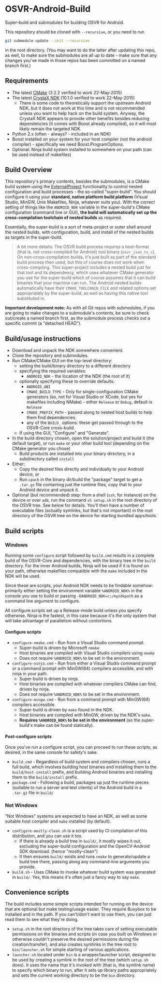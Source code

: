 # OSVR-Android-Build
Super-build and submodules for building OSVR for Android.

This repository should be cloned with `--recursive`, or you need to run

```sh
git submodule update --init --recursive
```

in the root directory. (You may want to do the latter after updating this repo, as well, to make sure the submodules are all up to date - make sure that any changes you've made in those repos has been committed on a named branch first.)

## Requirements
- The latest [CMake][] (3.2.2 verified to work 22-May-2015)
- The latest [CrystaX NDK][] (10.1.0 verified to work 22-May-2015)
  - There is some code to theoretically support the upstream Android NDK, but it does not work at this time and is not recommended unless you want to help hack on the build system. Anyway, the CrystaX NDK appears to provide other benefits besides reducing dependencies (it comes with Boost already compiled), so it will most likely remain the targeted NDK.
- Python 2.x (often - always? - included in an NDK)
- Boost installed on your system for your host compiler (not the android compiler) - specifically we need Boost.ProgramOptions.
- Optional: Ninja build system installed to somewhere on your path (can be used instead of makefiles)

[CMake]: http://cmake.org
[CrystaX NDK]: https://www.crystax.net/android/ndk

## Build Overview
This repository's primary contents, besides the submodules, is a CMake build system using the [ExternalProject][] functionality to control nested configuration and build processes - the so-called "super-build". You should configure it using your **standard, native platform build platform** (Visual Studio, MinGW, Unix Makefiles, Ninja, whatever suits you). With the correct setting of things like the `ANDROID_NDK` variable in the super-build's CMake configuration (command line or GUI), **the build will automatically set up the cross-compilation toolchain of nested builds** as required.

Essentially, the super-build is a sort of meta-project or outer shell around the nested builds, with configuration, build, and install of the nested builds as targets in the super-build.

> A bit more details: The OSVR build process requires a host-format (that is, not cross-compiled for Android) tool binary (`osvr_json_to_c`). On non-cross-compilation builds, it's just built as part of the standard build process then used, but this of course does not work when cross-compiling. This super-project includes a nested build just for that tool and its dependency, which uses whatever CMake generator you use for the super-build which of course assumes that it can build binaries that your machine can run. The Android nested builds automatically have their `CMAKE_TOOLCHAIN_FILE` and related options set appropriately by the super-build, as well as having this native tool substituted in.

**Important development note:** As with all Git repos with submodules, if you are going to make changes to a submodule's contents, be sure to check out/create a named branch first, as the submodule process checks out a specific commit (a "detached HEAD").

[ExternalProject]: http://www.cmake.org/cmake/help/v3.0/module/ExternalProject.html


## Build/usage instructions
- Download and unpack the NDK somewhere convenient.
- Clone the repository and submodules.
- Run CMake/CMake GUI on the top-level directory:
  - setting the build/binary directory to a different directory
  - specifying the required variables:
    - `ANDROID_NDK` - the location of the NDK (the root of it)
  - optionally specifying these to override defaults:
    - `ANDROID_ABI`
    - `CMAKE_BUILD_TYPE` - Only for single-configuration CMake generators (so, not for Visual Studio or XCode, but yes for makefiles including NMake) - either `Release` or `Debug`, default is `Release`
    - `CMAKE_PREFIX_PATH` - passed along to nested host builds to help them find dependencies.
    - any of the `BUILD_` options: these get passed through to the OSVR-Core cross-build.
  - If using the GUI, "Configure" and "Generate".
- In the build directory chosen, open the solution/project and build it (the default target), or run `make` or your other build tool (depending on the CMake generator you chose)
  - Build products are installed into your binary directory, in a subdirectory called `install`
- Either:
  - Copy the desired files directly and individually to your Android device, or
  - Run `cpack` in the binary dir/build the "package" target to get a `.tar.gz` file containing just the runtime files, copy that to your Android device and unpack it.
- Optional (but recommended) step: from a shell (`ssh`, for instance) on the device or over `adb`, run the command `sh setup.sh` in the root directory of the OSVR tree. See below for details. You'll then have a number of executable files (actually symlinks, but that's not important) in the root directory of the OSVR tree on the device for starting bundled apps/tools.

## Build scripts

### Windows
Running some `configure` script followed by `build.cmd` results in a complete build of the OSVR-Core and dependencies, with the binary tree in the `build` directory. For the inner Android builds, Ninja will be used if it is found on your path, otherwise makefiles compatible with the `make` included in the NDK will be used.

Since these are scripts, your Android NDK needs to be findable somehow: primarily either setting the environment variable `%ANDROID_NDK%` in the console you use to build or passing `-DANDROID_NDK=c:/myndkpath` as a command line argument to configure.

All configure scripts set up a Release-mode build unless you specify otherwise. Ninja is the fastest, in this case because it's the only system that will take advantage of parallelism without contortions.

#### Configure scripts

- `configure-nmake.cmd` - Run from a Visual Studio command prompt.
	- Super-build is driven by Microsoft `nmake`
	- Host binaries are compiled with Visual Studio compilers using `nmake`
	- Does not require `%ANDROID_NDK%` to be set in the environment.
- `configure-ninja.cmd` - Run from either a Visual Studio command prompt or a command prompt with MinGW(64) compilers accessible, and with ninja in your path.
	- Super-build is driven by ninja.
	- Host binaries are compiled with whatever compilers CMake can find, driven by ninja.
	- Does not require `%ANDROID_NDK%` to be set in the environment.
- `configure-mingw.cmd` - Run from a command prompt with MinGW(64) compilers accessible.
	- Super-build is driven by `make` found in the NDK.
	- Host binaries are compiled with MinGW, driven by the NDK's `make`.
	- **Requires `%ANDROID_NDK%` to be set in the environment** (so the super-build's make can be found statically).

#### Post-configure scripts
Once you've run a configure script, you can proceed to run these scripts, as desired, in the same console for safety's sake.

- `build.cmd` - Regardless of build system and compilers chosen, runs a full build, which involves building host binaries and installing them to the `build/host-install` prefix, and building Android binaries and installing them to the `build/install` prefix.
- `package.cmd` - Following a build, packages up just the runtime pieces (suitable to run a server and test clients) of the Android build in a `.tar.gz` file in `build/`

### Not Windows

"Not Windows" systems are expected to have an NDK, as well as some suitable host compiler and `make` installed (by default).

- `configure-mostly-clean.sh` is a script used by CI compilation of this distribution, and you can use it too.
	- If there is already a build tree in `build/`, it mostly wipes it out, excluding the super-build configuration and the OpenCV-Android SDK download. (hence "mostly-clean")
	- It then ensures `build/` exists and runs `cmake` to generate/update a build tree there, passing along any command-line arguments you provide.
- `build.sh` - Uses CMake to invoke whatever build system was generated in `build/`. Yes, this means it's often just a fancy way to say `make`.

## Convenience scripts
The build includes some simple scripts intended for running on the device that are optional but make testing/usage easier. They require Busybox to be installed and in the path. If you can't/don't want to use them, you can just read them to see what they're doing.

- `setup.sh` in the root directory of the tree takes care of setting executable permissions on the binaries and scripts (in case you built on Windows or otherwise couldn't preserve the desired permissions during file creation/transfer), and also creates symlinks in the tree root to `bin/launcher.sh` for simple starting of various applications.
- `launcher.sh` located under `bin` is a wrapper/launcher script, designed to be used by creating a symlink in the root of the tree (which `setup.sh` does). It uses the name that it's invoked with (that is, the symlink name) to specify which binary to run, after it sets up library paths appropriately and sets the current working directory to be the `bin` directory.
